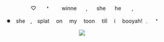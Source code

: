 <p align="center"> ♡ ⠀　❛⠀　⠀winne⠀　,⠀　she⠀　he　　, </p>
<p align="center"> ✸ she , splat  on  my  toon  till  i  booyah! ﹒  ❜ </p>

<p align="center"> <img width"550" height"400" src="https://64.media.tumblr.com/3de03328ad94b0fa34ffd66164ea14a0/19172e8c428b1329-3a/s1280x1920/124e82c0238e02ba0a2b79e71a96d525b6888fd5.pnj"> </p>
